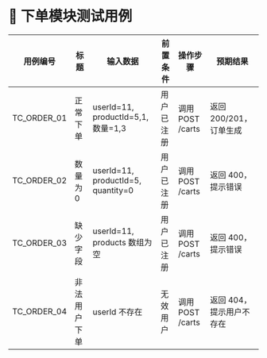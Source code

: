 # 🛒 下单模块测试用例

| 用例编号     | 标题       | 输入数据                                  | 前置条件   | 操作步骤                  | 预期结果               |
|--------------|------------|-------------------------------------------|------------|---------------------------|------------------------|
| TC_ORDER_01  | 正常下单   | userId=11, productId=5,1, 数量=1,3       | 用户已注册 | 调用 POST /carts          | 返回 200/201，订单生成 |
| TC_ORDER_02  | 数量为 0   | userId=11, productId=5, quantity=0       | 用户已注册 | 调用 POST /carts          | 返回 400，提示错误     |
| TC_ORDER_03  | 缺少字段   | userId=11, products 数组为空              | 用户已注册 | 调用 POST /carts          | 返回 400，提示错误     |
| TC_ORDER_04  | 非法用户下单 | userId 不存在                            | 无效用户   | 调用 POST /carts          | 返回 404，提示用户不存在 |
